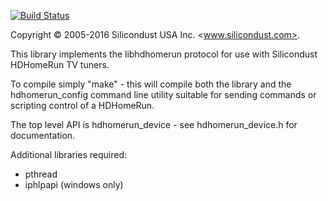[![Build Status](https://travis-ci.org/Silicondust/libhdhomerun.svg?branch=master)](https://travis-ci.org/Silicondust/libhdhomerun)

Copyright © 2005-2016 Silicondust USA Inc. <www.silicondust.com>.

This library implements the libhdhomerun protocol for use with Silicondust HDHomeRun TV tuners.

To compile simply "make" - this will compile both the library and the hdhomerun_config command line
utility suitable for sending commands or scripting control of a HDHomeRun.

The top level API is hdhomerun_device - see hdhomerun_device.h for documentation.

Additional libraries required:
- pthread
- iphlpapi (windows only)
